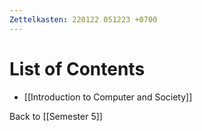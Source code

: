 ```yaml
---
Zettelkasten: 220122 051223 +0700
---
```

# List of Contents
* [[Introduction to Computer and Society]]

Back to [[Semester 5]]